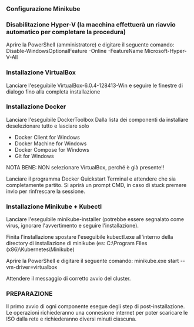 ### Configurazione Minikube ###

### Disabilitazione Hyper-V (la macchina effettuerà un riavvio automatico per completare la procedura)

Aprire la PowerShell (amministratore) e digitare il seguente comando:
Disable-WindowsOptionalFeature -Online -FeatureName Microsoft-Hyper-V-All

### Installazione VirtualBox
Lanciare l'eseguibile VirtualBox-6.0.4-128413-Win e seguire le finestre di dialogo fino alla completa installazione

### Installazione Docker
Lanciare l'eseguibile DockerToolbox
Dalla lista dei componenti da installare deselezionare tutto e lasciare solo
* Docker Client for Windows
* Docker Machine for Windows
* Docker Compose for Windows
* Git for Windows

NOTA BENE: NON selezionare VirtualBox, perché è già presente!!

Lanciare il programma Docker Quickstart Terminal e attendere che sia completamente partito.
Si aprirà un prompt CMD, in caso di stuck premere invio per rinfrescare la sessione.

### Installazione Minikube + Kubectl
Lanciare l'eseguibile minikube-installer
(potrebbe essere segnalato come virus, ignorare l'avvertimento e seguire l'installazione).

Finita l'installazione spostare l'eseguibile kubectl.exe all'interno della directory di
installazione di minikube (es: C:\Program Files (x86)\Kubernetes\Minikube)

Aprire la PowerShell e digitare il seguente comando:
minikube.exe start --vm-driver=virtualbox

Attendere il messaggio di corretto avvio del cluster.

### PREPARAZIONE ###
Il primo avvio di ogni componente esegue degli step di post-installazione.
Le operazioni richiederanno una connesione internet per poter scaricare le ISO dalla rete e richiederanno
diversi minuti ciascuna.
	